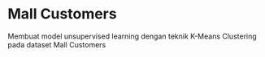 # Mall Customers
Membuat model unsupervised learning dengan teknik K-Means Clustering pada dataset Mall Customers
